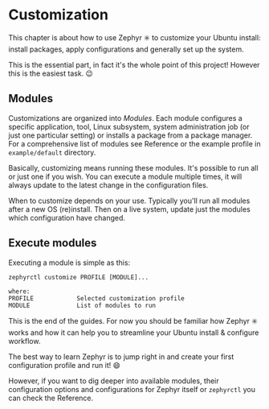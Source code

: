# Customization

This chapter is about how to use Zephyr :eight_spoked_asterisk: to customize your Ubuntu install: install packages, apply configurations and generally set up the system.

This is the essential part, in fact it's the whole point of this project!
However this is the easiest task. :wink:

## Modules

Customizations are organized into _Modules_.
Each module configures a specific application, tool, Linux subsystem, system administration job (or just one particular setting) or installs a package from a package manager.
For a comprehensive list of modules see Reference or the example profile in `example/default` directory.

Basically, customizing means running these modules. It's possible to run all or just one if you wish.
You can execute a module multiple times, it will always update to the latest change in the configuration files.

When to customize depends on your use.
Typically you'll run all modules after a new OS (re)install.
Then on a live system, update just the modules which configuration have changed.

## Execute modules

Executing a module is simple as this:

```
zephyrctl customize PROFILE [MODULE]...

where:
PROFILE            Selected customization profile
MODULE             List of modules to run
```

This is the end of the guides.
For now you should be familiar how Zephyr :eight_spoked_asterisk: works and how it can help you to streamline your Ubuntu install & configure workflow.

The best way to learn Zephyr is to jump right in and create your first configuration profile and run it! :smile:

However, if you want to dig deeper into available modules, their configuration options and configurations for Zephyr itself or `zephyrctl` you can check the Reference.
